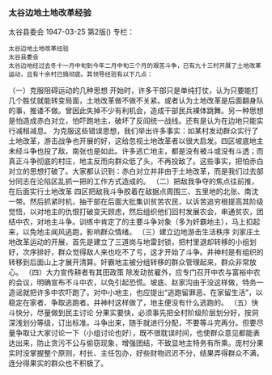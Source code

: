 ### 太谷边地土地改革经验
太谷县委会
1947-03-25
第2版()
专栏：

    太谷边地土地改革经验
    太谷县委会
    太谷边地经过去冬十一月中旬到今年二月中旬三个月的艰苦斗争，已有九十三村开展了土地改革运动，且有十余村已搞彻底。其领导经验有以下几点：
  （一）克服阻碍运动的几种思想
    开始时，许多干部只是单纯打仗，认为只要能打几个胜仗就能转变局面，土地改革做不做不关紧。或者认为土地改革是后面翻身队的事，推诿不做。曾因此失掉不少有利机会，造成干部民兵裸体跳舞。另一种思想是怕造成赤白对立，怕吓跑地主，破坏了反阎统一战线。还有是认为在边地只能实行减租减息。
    为克服这些错误思想，我们举出许多事实：如某村发动群众实行了土地改革，游击战争也开展的好，这给忽视土地改革者以很大启发。四区坡底地主未经斗争也投了敌，南张也是如此。许多逃亡地主，都是没有被斗或没有斗透；而真正斗争彻底的村庄，地主反而向群众低了头，不再投敌了。这些事实，把怕赤白对立的思想打破了。大家都认识到：赤白对立并非由于土地改革，而是我们过去部分同志在沦陷区乱抓一把的工作方式造成的。
  （二）把敌我争夺的焦点往前推，在后面实行土地改革
    四区把敌我斗争胶着在敌据点周围三、五里地的北张、南沈一带。然后抓紧时机，抽干部在后面大批集训贫苦农民，以诉苦追穷根提高其阶级觉悟，以对地主的仇恨打破变天顾虑，然后组织他们回村发展农会，串通贫农，团结中农，对地主斗争。训练中肯定了的主要斗争对象（多为奸霸地主），马上扣起来，以免地主闻风逃跑，影响群众情绪。
  （三）建立边地游击生活秩序
    刘家庄土地改革运动的开展，首先是建立了三道岗与地雷封锁，把村里退却转移的小组划好，次序排好，群众觉得敌人来也吃不了亏，这才开始了斗争。井神村是有组织的转移到后面山上才展开清算。奸霸地主被分组转移的群众管理起来，群众非常放心。
  （四）大力宣传耕者有其田政策
    除发动贫雇外，应专门召开中农与富裕中农的会议，明确宣布不斗中农，以免引起恐慌。坡底、赵家沟由于没这样做，特务一造谣就把许多中农吓跑了。对中小地主，也应提出“逃跑留罪恶、在家留生活”，以稳定在家者、争取逃跑者。井神村这样做了，地主便没有什么逃跑的。
  （五）快斗快分，尽量做到民主讨论
    分果实要快，必须事先把全村阶级阶层划分好，按洞深浅划分等级，订出标准。斗争出来，随手就进行分配，不要等斗完再分。但要尽量争取让大家讨论一下（小组讨论也好），既不很耽误时间，也使群众意见都能表达出来，防止贪污不公与偷窃现象，增强团结，不致显地主特务有所乘。庞村分果实时没掌握整个原则，村长、主任包办，好些财物迟迟不分，结果弄得群众不满，连分得果实的群众也不积极了。
